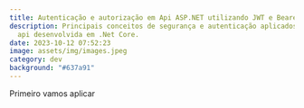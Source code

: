 ```yaml
---
title: Autenticação e autorização em Api ASP.NET utilizando JWT e Bearer Token
description: Principais conceitos de segurança e autenticação aplicados em uma
  api desenvolvida em .Net Core.
date: 2023-10-12 07:52:23
image: assets/img/images.jpeg
category: dev
background: "#637a91"
---
```

Primeiro vamos aplicar